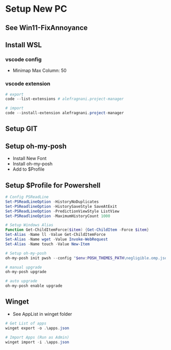 # Setup New PC

## See Win11-FixAnnoyance

## Install WSL

### vscode config
- Minimap Max Column: 50

### vscode extension
```Powershell
# export 
code --list-extensions # alefragnani.project-manager

# import
code --install-extension alefragnani.project-manager
```

## Setup GIT

## Setup oh-my-posh
- Install New Font
- Install oh-my-posh
- Add to $Profile

## Setup $Profile for Powershell
```Powershell
# Config PSReadLine
Set-PSReadLineOption -HistoryNoDuplicates
Set-PSReadlineOption -HistorySaveStyle SaveAtExit
Set-PSReadLineOption -PredictionViewStyle ListView
Set-PSReadlineOption -MaximumHistoryCount 1000

# Setup Windows Alias
Function Get-ChildItemForce($item) {Get-ChildItem -Force $item}
Set-Alias -Name ll -Value Get-ChildItemForce
Set-Alias -Name wget -Value Invoke-WebRequest
Set-Alias -Name touch -Value New-Item

# Setup oh-my-posh
oh-my-posh init pwsh --config "$env:POSH_THEMES_PATH\negligible.omp.json" | Invoke-Expression

# manual upgrade
oh-my-posh upgrade

# auto upgrade
oh-my-posh enable upgrade
```

## Winget
- See AppList in winget folder
```Powershell
# Get List of apps
winget export -o .\apps.json 

# Import Apps (Run as Admin)
winget import -i .\apps.json
```
